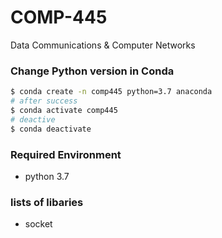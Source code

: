 # COMP-445
Data Communications &amp; Computer Networks

### Change Python version in Conda
```zsh
$ conda create -n comp445 python=3.7 anaconda
# after success
$ conda activate comp445
# deactive
$ conda deactivate
```

### Required Environment
- python 3.7

### lists of libaries
- socket